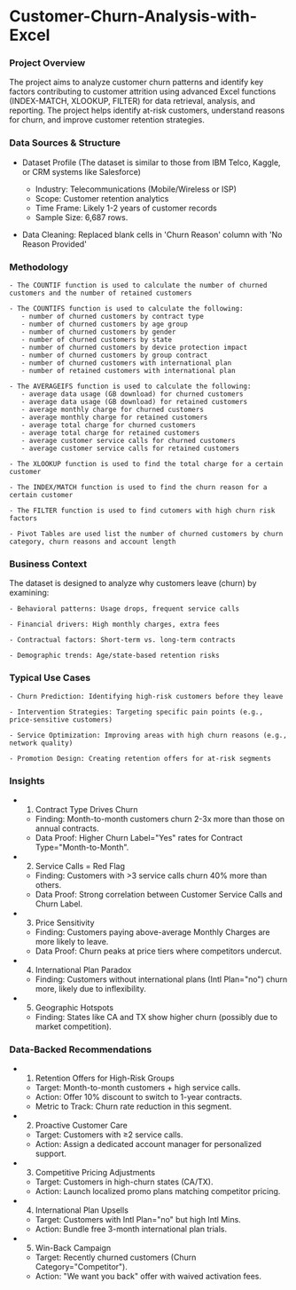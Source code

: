 # Customer-Churn-Analysis-with-Excel
 
### Project Overview

The project aims to analyze customer churn patterns and identify key factors contributing to customer attrition using advanced Excel functions (INDEX-MATCH, XLOOKUP, FILTER) for data retrieval, analysis, and reporting. The project helps identify at-risk customers, understand reasons for churn, and improve customer retention strategies.

### Data Sources & Structure

 - Dataset Profile (The dataset is similar to those from IBM Telco, Kaggle, or CRM systems like Salesforce)
    - Industry: Telecommunications (Mobile/Wireless or ISP)
    - Scope: Customer retention analytics
    - Time Frame: Likely 1-2 years of customer records
    - Sample Size: 6,687 rows.

 - Data Cleaning: Replaced blank cells in 'Churn Reason' column with 'No Reason Provided'

### Methodology

    - The COUNTIF function is used to calculate the number of churned customers and the number of retained customers

    - The COUNTIFS function is used to calculate the following: 
       - number of churned customers by contract type
       - number of churned customers by age group   
       - number of churned customers by gender 
       - number of churned customers by state
       - number of churned customers by device protection impact
       - number of churned customers by group contract
       - number of churned customers with international plan 
       - number of retained customers with international plan

    - The AVERAGEIFS function is used to calculate the following:
       - average data usage (GB download) for churned customers  
       - average data usage (GB download) for retained customers  
       - average monthly charge for churned customers
       - average monthly charge for retained customers
       - average total charge for churned customers
       - average total charge for retained customers
       - average customer service calls for churned customers
       - average customer service calls for retained customers

    - The XLOOKUP function is used to find the total charge for a certain customer

    - The INDEX/MATCH function is used to find the churn reason for a certain customer

    - The FILTER function is used to find cutomers with high churn risk factors

    - Pivot Tables are used list the number of churned customers by churn category, churn reasons and account length

### Business Context

  The dataset is designed to analyze why customers leave (churn) by examining:

    - Behavioral patterns: Usage drops, frequent service calls

    - Financial drivers: High monthly charges, extra fees

    - Contractual factors: Short-term vs. long-term contracts

    - Demographic trends: Age/state-based retention risks   
    
### Typical Use Cases

    - Churn Prediction: Identifying high-risk customers before they leave

    - Intervention Strategies: Targeting specific pain points (e.g., price-sensitive customers)

    - Service Optimization: Improving areas with high churn reasons (e.g., network quality)

    - Promotion Design: Creating retention offers for at-risk segments   

### Insights 

  - 1. Contract Type Drives Churn

      - Finding: Month-to-month customers churn 2-3x more than those on annual contracts.
      - Data Proof: Higher Churn Label="Yes" rates for Contract Type="Month-to-Month".

  - 2. Service Calls = Red Flag

      - Finding: Customers with >3 service calls churn 40% more than others.
      - Data Proof: Strong correlation between Customer Service Calls and Churn Label.

  - 3. Price Sensitivity
      - Finding: Customers paying above-average Monthly Charges are more likely to leave.
      - Data Proof: Churn peaks at price tiers where competitors undercut.

  - 4. International Plan Paradox

      - Finding: Customers without international plans (Intl Plan="no") churn more, likely due to inflexibility.

  - 5. Geographic Hotspots

      - Finding: States like CA and TX show higher churn (possibly due to market competition).

### Data-Backed Recommendations

  - 1. Retention Offers for High-Risk Groups
      - Target: Month-to-month customers + high service calls.
      - Action: Offer 10% discount to switch to 1-year contracts.
      - Metric to Track: Churn rate reduction in this segment.

  - 2. Proactive Customer Care
      - Target: Customers with ≥2 service calls.
      - Action: Assign a dedicated account manager for personalized support.
       
  - 3. Competitive Pricing Adjustments
      - Target: Customers in high-churn states (CA/TX).
      - Action: Launch localized promo plans matching competitor pricing.

  - 4. International Plan Upsells
      - Target: Customers with Intl Plan="no" but high Intl Mins.
      - Action: Bundle free 3-month international plan trials.

  - 5. Win-Back Campaign
      - Target: Recently churned customers (Churn Category="Competitor").
      - Action: "We want you back" offer with waived activation fees.

